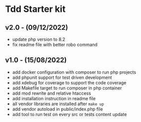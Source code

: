 # Tdd Starter kit

## v2.0 - (09/12/2022)

 - update php version to 8.2
 - fix readme file with better robo command

## v1.0 - (15/08/2022)

 - add docker configuration with composer to run php projects
 - add phpunit support for test driven development
 - add xdebug for coverage to support the code coverage
 - add Makefile target to run composer in php container
 - add mod rewrite and relative htaccess
 - add installation instruction in readme file
 - all vendor libraries are installed after `make up`
 - add vendor autoload in public/index.php file
 - add tool to run test on every src or tests content update

